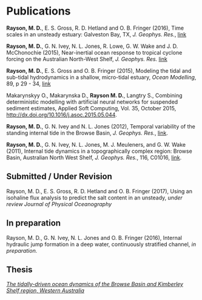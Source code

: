 # Publications
**Rayson, M. D.**, E. S. Gross, R. D. Hetland and O. B. Fringer (2016), Time scales in an unsteady estuary: Galveston Bay, TX, *J. Geophys. Res.*, [link](http://onlinelibrary.wiley.com/doi/10.1002/2015JC011181/full)

**Rayson, M. D.**, G. N. Ivey, N. L. Jones, R. Lowe, G. W. Wake and J. D. McChonochie (2015), Near-inertial ocean response to tropical cyclone forcing on the Australian North-West Shelf, *J. Geophys. Res.* [link](http://onlinelibrary.wiley.com/doi/10.1002/2015JC010868/full)

**Rayson, M. D.**, E. S. Gross and O. B. Fringer (2015), Modeling the tidal and sub-tidal hydrodynamics in a shallow, micro-tidal estuary, *Ocean Modelling*, 89, p 29 - 34, [link](http://www.sciencedirect.com/science/article/pii/S1463500315000207)

Makarynskyy O., Makarynska D., **Rayson M. D.**, Langtry S., Combining deterministic modelling with artificial neural networks for suspended sediment estimates, Applied Soft Computing, Vol. 35, October 2015, http://dx.doi.org/10.1016/j.asoc.2015.05.044.

**Rayson, M. D.**, G. N. Ivey and N. L. Jones (2012), Temporal variability of the standing internal tide in the Browse Basin, *J. Geophys. Res.*, [link](http://onlinelibrary.wiley.com/doi/10.1029/2011JC007523/abstract).

**Rayson, M. D.**, G. N. Ivey, N. L. Jones, M. J. Meuleners, and G. W. Wake (2011), Internal tide dynamics in a topographically complex region: Browse Basin, Australian North West Shelf, *J. Geophys. Res.*, 116, C01016, [link](http://onlinelibrary.wiley.com/doi/10.1029/2009JC005881/abstract). 

## Submitted / Under Revision

Rayson, M. D., E. S. Gross, R. D. Hetland and O. B. Fringer (2017), Using an isohaline flux analysis to predict the salt content in an unsteady, *under review Journal of Physical Oceanography*

## In preparation
Rayson, M. D., G. N. Ivey, N. L. Jones and O. B. Fringer (2016), Internal hydraulic jump formation in a deep water, continuously stratified channel, *in preparation.*


## Thesis
 	
[*The tidally-driven ocean dynamics of the Browse Basin and Kimberley Shelf region, Western Australia*](http://stanford.edu/~mrayson/Docs/MRaysonPhDThesis.pdf)


